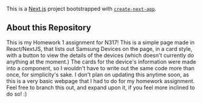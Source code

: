 This is a [Next.js](https://nextjs.org/) project bootstrapped with [`create-next-app`](https://github.com/vercel/next.js/tree/canary/packages/create-next-app).

## About this Repository
This is my Homework 1 assignment for N317! This is a simple page made in React/NextJS, that lists out Samsung Devices on the page, in a card style, with a button to view the details of the devices (which doesn't currently do anything at the moment.) The cards for the device's information were made into a component, so I wouldn't have to write out the same code more than once, for simplicity's sake. I don't plan on updating this anytime soon, as this is a very basic webpage that I had to do for my homework assignment. Feel free to branch this out, and expand upon it, if you feel more inclined to do so! :)
